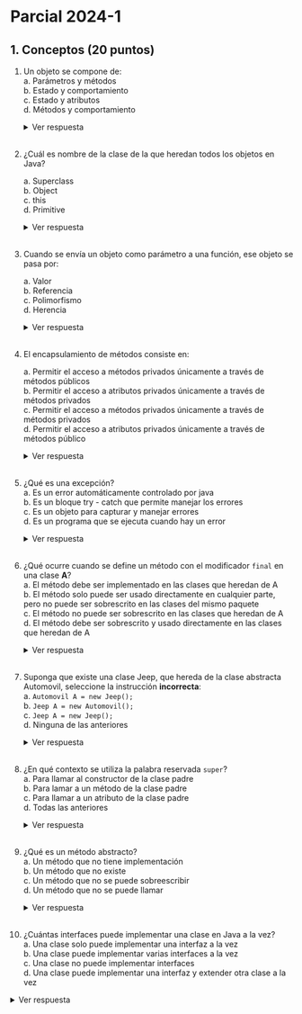 # Parcial 2024-1

## 1. Conceptos (20 puntos) 

1. Un objeto se compone de: </br>
    a. Parámetros y métodos </br>
    b. Estado y comportamiento </br>
    c. Estado y atributos </br>
    d. Métodos y comportamiento </br>
    <details>
         <summary>Ver respuesta</summary>
         b. Estado y comportamiento  
    </details></br>

2. ¿Cuál es nombre de la clase de la que heredan todos los objetos en Java?</br>

   a. Superclass </br>
   b. Object </br>
   c. this </br>
   d. Primitive </br>
   <details>
   <summary>Ver respuesta</summary>
      b. Object  
   </details></br>

3. Cuando se envía un objeto como parámetro a una función, ese objeto se pasa por:</br>

    a. Valor </br>
    b. Referencia </br>
    c. Polimorfismo </br>
    d. Herencia </br>
       <details>
       <summary>Ver respuesta</summary>
          b. Referencia  
       </details></br>

4. El encapsulamiento de métodos consiste en: </br>

    a. Permitir el acceso a métodos privados únicamente a través de métodos públicos </br>
    b. Permitir el acceso a atributos privados únicamente a través de métodos privados</br>
    c. Permitir el acceso a métodos privados únicamente a través de métodos privados </br>
    d. Permitir el acceso a atributos privados únicamente a través de métodos público </br>
       <details>
       <summary>Ver respuesta</summary>
          d. Permitir el acceso a atributos privados únicamente a través de métodos público  
       </details></br>

5. ¿Qué es una excepción?</br>
   a. Es un error automáticamente controlado por java </br>
   b. Es un bloque try - catch que permite manejar los errores</br>
   c. Es un objeto para capturar y manejar errores </br>
   d. Es un programa que se ejecuta cuando hay un error </br>
   <details>
   <summary>Ver respuesta</summary>
   c. Es un objeto para capturar y manejar errores  
   </details></br>

6. ¿Qué ocurre cuando se define un método con el modificador `final` en una clase **A**?</br>
   a. El método debe ser implementado en las clases que heredan de A </br>
   b. El método solo puede ser usado directamente en cualquier parte, pero no puede ser sobrescrito en las clases del mismo paquete</br>
   c. El método no puede ser sobrescrito en las clases que heredan de A </br>
   d. El método debe ser sobrescrito y usado directamente en las clases que heredan de A </br>
   <details>
   <summary>Ver respuesta</summary>
   c. El método no puede ser sobrescrito en las clases que heredan de A 
   </details></br>

7. Suponga que existe una clase Jeep, que hereda de la clase abstracta Automovil, seleccione la instrucción **incorrecta**:</br>
   a. `Automovil A = new Jeep();` </br>
   b. `Jeep A = new Automovil();` </br>
   c. `Jeep A = new Jeep();` </br>
   d. Ninguna de las anteriores </br>
   <details>
   <summary>Ver respuesta</summary>
   b. Jeep A = new Automovil();
   </details></br>



8. ¿En qué contexto se utiliza la palabra reservada `super`?</br>
   a. Para llamar al constructor de la clase padre </br>
   b. Para lamar a un método de la clase padre </br>
   c. Para llamar a un atributo de la clase padre </br>
   d. Todas las anteriores </br>
   <details>
   <summary>Ver respuesta</summary>
   d. Todas las anteriores
   </details></br>

9. ¿Qué es un método abstracto?</br>
   a. Un método que no tiene implementación </br>
   b. Un método que no existe </br>
   c. Un método que no se puede sobreescribir </br>
   d. Un método que no se puede llamar </br>
   <details>
   <summary>Ver respuesta</summary>
   a. Un método que no tiene implementación
   </details></br>

10. ¿Cuántas interfaces puede implementar una clase en Java a la vez?</br>
    a. Una clase solo puede implementar una interfaz a la vez </br>
    b. Una clase puede implementar varias interfaces a la vez</br>
    c. Una clase no puede implementar interfaces </br>
    d. Una clase puede implementar una interfaz y extender otra clase a la vez </br>
   <details>
   <summary>Ver respuesta</summary>
   b. Una clase puede implementar varias interfaces a la vez
   </details></br>


